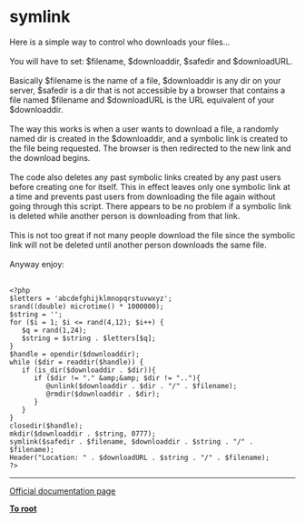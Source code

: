 # symlink



Here is a simple way to control who downloads your files...<br><br>You will have to set: $filename, $downloaddir, $safedir and $downloadURL.<br><br>Basically $filename is the name of a file, $downloaddir is any dir on your server, $safedir is a dir that is not accessible by a browser that contains a file named $filename and $downloadURL is the URL equivalent of your $downloaddir.<br><br>The way this works is when a user wants to download a file, a randomly named dir is created in the $downloaddir, and a symbolic link is created to the file being requested.  The browser is then redirected to the new link and the download begins.<br><br>The code also deletes any past symbolic links created by any past users before creating one for itself.  This in effect leaves only one symbolic link at a time and prevents past users from downloading the file again without going through this script.  There appears to be no problem if a symbolic link is deleted while another person is downloading from that link.<br><br>This is not too great if not many people download the file since the symbolic link will not be deleted until another person downloads the same file. <br><br>Anyway enjoy:<br><br>

```
<?php
$letters = 'abcdefghijklmnopqrstuvwxyz';
srand((double) microtime() * 1000000);
$string = '';
for ($i = 1; $i <= rand(4,12); $i++) {
   $q = rand(1,24);
   $string = $string . $letters[$q];
}
$handle = opendir($downloaddir);
while ($dir = readdir($handle)) {
   if (is_dir($downloaddir . $dir)){
      if ($dir != "." &amp;&amp; $dir != ".."){
         @unlink($downloaddir . $dir . "/" . $filename);
         @rmdir($downloaddir . $dir);
      }
   }
}
closedir($handle);
mkdir($downloaddir . $string, 0777);
symlink($safedir . $filename, $downloaddir . $string . "/" . $filename);
Header("Location: " . $downloadURL . $string . "/" . $filename);
?>
```
  

---

[Official documentation page](https://www.php.net/manual/en/function.symlink.php)

**[To root](/README.md)**